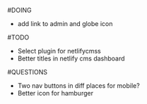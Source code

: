 #DOING
- add link to admin and globe icon

#TODO
- Select plugin for netlifycmss
- Better titles in netlify cms dashboard
 
#QUESTIONS
- Two nav buttons in diff places for mobile?
- Better icon for hamburger
